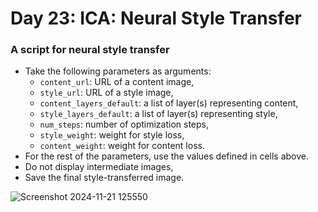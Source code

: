 # Day 23: ICA: Neural Style Transfer

### A script for neural style transfer

- Take the following parameters as arguments:
  - `content_url`: URL of a content image,
  - `style_url`: URL of a style image,
  - `content_layers_default`: a list of layer(s) representing content,
  - `style_layers_default`: a list of layer(s) representing style,
  - `num_steps`: number of optimization steps,
  - `style_weight`: weight for style loss,
  - `content_weight`: weight for content loss.
- For the rest of the parameters, use the values defined in cells above.
- Do not display intermediate images,
- Save the final style-transferred image.

  
![Screenshot 2024-11-21 125550](https://github.com/user-attachments/assets/57bacce1-2889-4273-81da-2eedfcbaabac)
